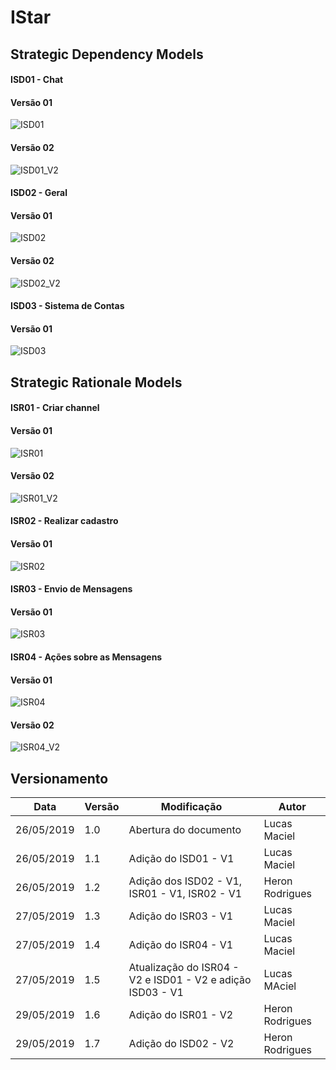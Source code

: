 # IStar

## Strategic Dependency Models

#### ISD01 - Chat

#### Versão 01
![ISD01](../img/Modelagem/isd_chat_v1.png)

#### Versão 02
![ISD01_V2](../img/Modelagem/isd_chat_v2.png)

#### ISD02 - Geral

#### Versão 01
![ISD02](../img/Modelagem/i_sd_geral_v1.jpg)

#### Versão 02
![ISD02_V2](../img/Modelagem/i_sd_geralv2.jpg)

#### ISD03 - Sistema de Contas

#### Versão 01
![ISD03](../img/Modelagem/isd_accounts_system_v1.png)

## Strategic Rationale Models

#### ISR01 - Criar channel

#### Versão 01
![ISR01](../img/Modelagem/i_sr_channel_v1.jpg)

#### Versão 02
![ISR01_V2](../img/Modelagem/i_sr_channel_v2.jpg)

#### ISR02 - Realizar cadastro

#### Versão 01
![ISR02](../img/Modelagem/i_sr_cadastro_v1.jpg)

#### ISR03 - Envio de Mensagens

#### Versão 01
![ISR03](../img/Modelagem/isr_send_message_v1.png)

#### ISR04 - Ações sobre as Mensagens

#### Versão 01
![ISR04](../img/Modelagem/isr_message_actions_v1.png)

#### Versão 02

![ISR04_V2](../img/Modelagem/isr_message_actions_v2.png)

## Versionamento

| Data | Versão | Modificação | Autor |
|  --- | ------ | ----------- | ----- |
| 26/05/2019 | 1.0 | Abertura do documento | Lucas Maciel |
| 26/05/2019 | 1.1 | Adição do ISD01 - V1 | Lucas Maciel |
| 26/05/2019 | 1.2 | Adição dos ISD02 - V1, ISR01 - V1, ISR02 - V1 | Heron Rodrigues |
| 27/05/2019 | 1.3 | Adição do ISR03 - V1 | Lucas Maciel |
| 27/05/2019 | 1.4 | Adição do ISR04 - V1 | Lucas Maciel |
| 27/05/2019 | 1.5 | Atualização do ISR04 - V2 e ISD01 - V2 e adição ISD03 - V1 | Lucas MAciel |
| 29/05/2019 | 1.6 | Adição do ISR01 - V2 | Heron Rodrigues |
| 29/05/2019 | 1.7 | Adição do ISD02 - V2 | Heron Rodrigues |
